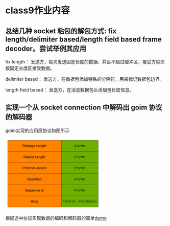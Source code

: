 # class9作业内容

## 总结几种 socket 粘包的解包方式: fix length/delimiter based/length field based frame decoder。尝试举例其应用

fix length：
发送方，每次发送固定长度的数据，并且不超过缓冲区，接受方每次按固定长度区接受数据。

delimiter based：
发送方，在数据包添加特殊的分隔符，用来标记数据包边界。

length field based：
发送方，在消息数据包头添加包长度信息。

## 实现一个从 socket connection 中解码出 goim 协议的解码器

goim实现的应用层协议如图所示

![协议图](./proto.png)

根据途中协议实现数据的编码和解码器的简单[demo](./coder.go)
